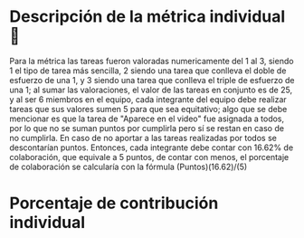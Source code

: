 # Descripción de la métrica individual 📝
Para la métrica las tareas fueron valoradas numericamente del 1 al 3, siendo 1 el tipo de tarea más sencilla, 2 siendo una tarea que conlleva el doble de esfuerzo de una 1, y 3 siendo una tarea que conlleva el triple de esfuerzo de una 1; al sumar las valoraciones, el valor de las tareas en conjunto es de 25, y al ser 6 miembros en el equipo, cada integrante del equipo debe realizar tareas que sus valores sumen 5 para que sea equitativo; algo que se debe mencionar es que la tarea de "Aparece en el video" fue asignada a todos, por lo que no se suman puntos por cumplirla pero sí se restan en caso de no cumplirla. En caso de no aportar a las tareas realizadas por todos se descontarían puntos. Entonces, cada integrante debe contar con 16.62% de colaboración, que equivale a 5 puntos, de contar con menos, el porcentaje de colaboración se calcularía con la fórmula (Puntos)(16.62)/(5)
# Porcentaje de contribución individual
